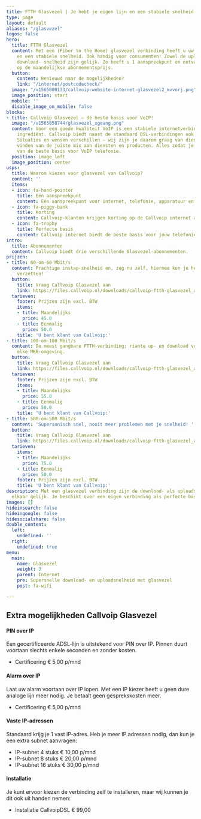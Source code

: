 ```yaml
---
title: FTTH Glasvezel | Je hebt je eigen lijn en een stabiele snelheid
type: page
layout: default
aliases: "/glasvezel"
logos: false
hero:
  title: FTTH Glasvezel
  content: Met een (Fiber to the Home) glasvezel verbinding heeft u uw eigen lijn
    en een stabiele snelheid. Ook handig voor consumenten! Zowel de upload- als de
    download- snelheid zijn gelijk. Zo heeft u 1 aanspreekpunt en ontvangt u korting
    op de maandelijkse abonnementsprijs.
  button:
    content: Benieuwd naar de mogelijkheden?
    link: "/internet/postcodecheck/"
  image: "/v1565000133/callvoip-website-internet-glasvezel2_mvvorj.png"
  image_position: start
  mobile: ''
  disable_image_on_mobile: false
blocks:
- title: Callvoip Glasvezel – dé beste basis voor VoIP!
  image: "/v1565858744/glasvezel_xgeang.png"
  content: Voor een goede kwaliteit VoIP is een stabiele internetverbinding een noodzakelijk
    ingrediënt. Callvoip biedt naast de standaard DSL-verbindingen ook glasvezel.
    Situaties en wensen verschillen – wij zijn je daarom graag van dienst bij het
    vinden van de juiste mix aan diensten en producten. Alles zodat je verzekerd bent
    van de beste basis voor VoIP telefonie.
  position: image_left
  image_position: center
usps:
  title: Waarom kiezen voor glasvezel van Callvoip?
  content: ''
  items:
  - icon: fa-hand-pointer
    title: Eén aanspreekpunt
    content: Eén aanspreekpunt voor internet, telefonie, apparatuur en installatie.
  - icon: fa-piggy-bank
    title: Korting
    content: Callvoip-klanten krijgen korting op de Callvoip internet abonnementen.
  - icon: fa-trophy
    title: Perfecte basis
    content: Callvoip internet biedt de beste basis voor jouw telefoniesituatie.
intro:
  title: Abonnementen
  content: Callvoip biedt drie verschillende Glasvezel-abonnementen.
prijzen:
- title: 60-om-60 Mbit/s
  content: Prachtige instap-snelheid en, zeg nu zelf, hiermee kun je heel wat werk
    verzetten!
  button:
    title: Vraag Callvoip Glasvezel aan
    link: https://files.callvoip.nl/downloads/callvoip-ftth-glasvezel_aanvraagformulier.pdf
  tarieven:
    footer: Prijzen zijn excl. BTW
    items:
    - title: Maandelijks
      price: 45.0
    - title: Eenmalig
      price: 50.0
    title: 'U bent klant van Callvoip:'
- title: 100-om-100 Mbit/s
  content: De meest gangbare FTTH-verbinding; riante up- en download voor vrijwel
    elke MKB-omgeving.
  button:
    title: Vraag Callvoip Glasvezel aan
    link: https://files.callvoip.nl/downloads/callvoip-ftth-glasvezel_aanvraagformulier.pdf
  tarieven:
    footer: Prijzen zijn excl. BTW
    items:
    - title: Maandelijks
      price: 55.0
    - title: Eenmalig
      price: 50.0
    title: 'U bent klant van Callvoip:'
- title: 500-om-500 Mbit/s
  content: 'Supersonisch snel, nooit meer problemen met je snelheid! '
  button:
    title: Vraag Callvoip Glasvezel aan
    link: https://files.callvoip.nl/downloads/callvoip-ftth-glasvezel_aanvraagformulier.pdf
  tarieven:
    items:
    - title: Maandelijks
      price: 75.0
    - title: Eenmalig
      price: 50.0
    footer: Prijzen zijn excl. BTW
    title: 'U bent klant van Callvoip:'
description: Met een glasvezel verbinding zijn de download- als uploadsnelheid aan
  elkaar gelijk. Je beschikt over een eigen verbinding als perfecte basis voor VoIP-telefonie.
images: []
hideinsearch: false
hideingoogle: false
hidesocialshare: false
double_content:
  left:
    undefined: ''
  right:
    undefined: true
menu:
  main:
    name: Glasvezel
    weight: 3
    parent: Internet
    pre: Supersnelle download- en uploadsnelheid met glasvezel
    post: fa-wifi

---
```

## Extra mogelijkheden Callvoip Glasvezel

#### PIN over IP

Een gecertificeerde ADSL-lijn is uitstekend voor PIN over IP. Pinnen duurt voortaan slechts enkele seconden en zonder kosten.

* Certificering € 5,00 p/mnd

#### Alarm over IP

Laat uw alarm voortaan over IP lopen. Met een IP kiezer heeft u geen dure analoge lijn meer nodig. Je betaalt geen gesprekskosten meer.

* Certificering € 5,00 p/mnd

#### Vaste IP-adressen

Standaard krijg je 1 vast IP-adres. Heb je meer IP adressen nodig, dan kun je een extra subnet aanvragen:

* IP-subnet 4 stuks € 10,00 p/mnd
* IP-subnet 8 stuks € 20,00 p/mnd
* IP-subnet 16 stuks € 30,00 p/mnd

#### Installatie

Je kunt ervoor kiezen de verbinding zelf te installeren, maar wij kunnen je  dit ook uit handen nemen:

* Installatie CallvoipDSL € 99,00